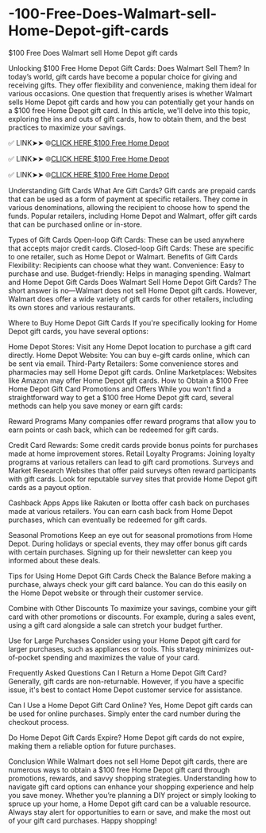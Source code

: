 # -100-Free-Does-Walmart-sell-Home-Depot-gift-cards
$100 Free Does Walmart sell Home Depot gift cards

Unlocking $100 Free Home Depot Gift Cards: Does Walmart Sell Them?
In today’s world, gift cards have become a popular choice for giving and receiving gifts. They offer flexibility and convenience, making them ideal for various occasions. One question that frequently arises is whether Walmart sells Home Depot gift cards and how you can potentially get your hands on a $100 free Home Depot gift card. In this article, we'll delve into this topic, exploring the ins and outs of gift cards, how to obtain them, and the best practices to maximize your savings.


✅ LINK➤➤ 🌐[CLICK HERE $100 Free Home Depot](https://tinyurl.com/4czpdzvp)

✅ LINK➤➤ 🌐[CLICK HERE $100 Free Home Depot](https://tinyurl.com/4czpdzvp)

✅ LINK➤➤ 🌐[CLICK HERE $100 Free Home Depot](https://tinyurl.com/4czpdzvp)


Understanding Gift Cards
What Are Gift Cards?
Gift cards are prepaid cards that can be used as a form of payment at specific retailers. They come in various denominations, allowing the recipient to choose how to spend the funds. Popular retailers, including Home Depot and Walmart, offer gift cards that can be purchased online or in-store.

Types of Gift Cards
Open-loop Gift Cards: These can be used anywhere that accepts major credit cards.
Closed-loop Gift Cards: These are specific to one retailer, such as Home Depot or Walmart.
Benefits of Gift Cards
Flexibility: Recipients can choose what they want.
Convenience: Easy to purchase and use.
Budget-friendly: Helps in managing spending.
Walmart and Home Depot Gift Cards
Does Walmart Sell Home Depot Gift Cards?
The short answer is no—Walmart does not sell Home Depot gift cards. However, Walmart does offer a wide variety of gift cards for other retailers, including its own stores and various restaurants.

Where to Buy Home Depot Gift Cards
If you're specifically looking for Home Depot gift cards, you have several options:

Home Depot Stores: Visit any Home Depot location to purchase a gift card directly.
Home Depot Website: You can buy e-gift cards online, which can be sent via email.
Third-Party Retailers: Some convenience stores and pharmacies may sell Home Depot gift cards.
Online Marketplaces: Websites like Amazon may offer Home Depot gift cards.
How to Obtain a $100 Free Home Depot Gift Card
Promotions and Offers
While you won't find a straightforward way to get a $100 free Home Depot gift card, several methods can help you save money or earn gift cards:

Reward Programs
Many companies offer reward programs that allow you to earn points or cash back, which can be redeemed for gift cards.

Credit Card Rewards: Some credit cards provide bonus points for purchases made at home improvement stores.
Retail Loyalty Programs: Joining loyalty programs at various retailers can lead to gift card promotions.
Surveys and Market Research
Websites that offer paid surveys often reward participants with gift cards. Look for reputable survey sites that provide Home Depot gift cards as a payout option.

Cashback Apps
Apps like Rakuten or Ibotta offer cash back on purchases made at various retailers. You can earn cash back from Home Depot purchases, which can eventually be redeemed for gift cards.

Seasonal Promotions
Keep an eye out for seasonal promotions from Home Depot. During holidays or special events, they may offer bonus gift cards with certain purchases. Signing up for their newsletter can keep you informed about these deals.

Tips for Using Home Depot Gift Cards
Check the Balance
Before making a purchase, always check your gift card balance. You can do this easily on the Home Depot website or through their customer service.

Combine with Other Discounts
To maximize your savings, combine your gift card with other promotions or discounts. For example, during a sales event, using a gift card alongside a sale can stretch your budget further.

Use for Large Purchases
Consider using your Home Depot gift card for larger purchases, such as appliances or tools. This strategy minimizes out-of-pocket spending and maximizes the value of your card.

Frequently Asked Questions
Can I Return a Home Depot Gift Card?
Generally, gift cards are non-returnable. However, if you have a specific issue, it's best to contact Home Depot customer service for assistance.

Can I Use a Home Depot Gift Card Online?
Yes, Home Depot gift cards can be used for online purchases. Simply enter the card number during the checkout process.

Do Home Depot Gift Cards Expire?
Home Depot gift cards do not expire, making them a reliable option for future purchases.

Conclusion
While Walmart does not sell Home Depot gift cards, there are numerous ways to obtain a $100 free Home Depot gift card through promotions, rewards, and savvy shopping strategies. Understanding how to navigate gift card options can enhance your shopping experience and help you save money. Whether you’re planning a DIY project or simply looking to spruce up your home, a Home Depot gift card can be a valuable resource. Always stay alert for opportunities to earn or save, and make the most out of your gift card purchases. Happy shopping!
